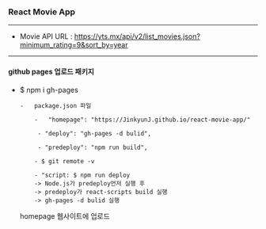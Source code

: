 ### React Movie App

---

-   Movie API URL : https://yts.mx/api/v2/list_movies.json?minimum_rating=9&sort_by=year

---

#### github pages 업로드 패키지

-   $ npm i gh-pages

        -   package.json 파일

            -   "homepage": "https://JinkyunJ.github.io/react-movie-app/"

             - "deploy": "gh-pages -d bulid",

             - "predeploy": "npm run build",

            - $ git remote -v

            - "script: $ npm run deploy
            -> Node.js가 predeploy먼저 실행 후
            -> predeploy가 react-scripts build 실행
            -> gh-pages -d bulid 실행

    homepage 웹사이트에 업로드
